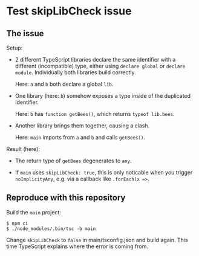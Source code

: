 # Test skipLibCheck issue

## The issue

Setup:

-   2 different TypeScript libraries declare the same identifier with a
    different (incompatible) type, either using `declare global` or `declare
    module`. Individually both libraries build correctly.

    Here: `a` and `b` both declare a global `lib`.

-   One library (here: `b`) somehow exposes a type inside of the duplicated
    identifier.

    Here: `b` has `function getBees()`, which returns `typeof lib.bees`.

-   Another library brings them together, causing a clash.

    Here: `main` imports from `a` and `b` and calls `getBees()`.

Result (here):

-   The return type of `getBees` degenerates to `any`.

-   If `main` uses `skipLibCheck: true`, this is only noticable when you trigger
    `noImplicityAny`, e.g. via a callback like `.forEach(x =>`.

## Reproduce with this repository

Build the `main` project:

```
$ npm ci
$ ./node_modules/.bin/tsc -b main
```

Change `skipLibCheck` to `false` in main/tsconfig.json and build again. This
time TypeScript explains where the error is coming from.
